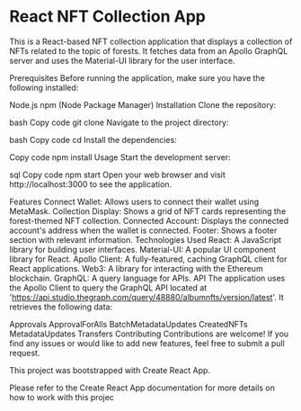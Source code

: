 # React NFT Collection App

This is a React-based NFT collection application that displays a collection of NFTs related to the topic of forests. It fetches data from an Apollo GraphQL server and uses the Material-UI library for the user interface.

Prerequisites
Before running the application, make sure you have the following installed:

Node.js
npm (Node Package Manager)
Installation
Clone the repository:

bash
Copy code
git clone <repository-url>
Navigate to the project directory:

bash
Copy code
cd <project-directory>
Install the dependencies:

Copy code
npm install
Usage
Start the development server:

sql
Copy code
npm start
Open your web browser and visit http://localhost:3000 to see the application.

Features
Connect Wallet: Allows users to connect their wallet using MetaMask.
Collection Display: Shows a grid of NFT cards representing the forest-themed NFT collection.
Connected Account: Displays the connected account's address when the wallet is connected.
Footer: Shows a footer section with relevant information.
Technologies Used
React: A JavaScript library for building user interfaces.
Material-UI: A popular UI component library for React.
Apollo Client: A fully-featured, caching GraphQL client for React applications.
Web3: A library for interacting with the Ethereum blockchain.
GraphQL: A query language for APIs.
API
The application uses the Apollo Client to query the GraphQL API located at 'https://api.studio.thegraph.com/query/48880/albumnfts/version/latest'. It retrieves the following data:

Approvals
ApprovalForAlls
BatchMetadataUpdates
CreatedNFTs
MetadataUpdates
Transfers
Contributing
Contributions are welcome! If you find any issues or would like to add new features, feel free to submit a pull request.


This project was bootstrapped with Create React App.

Please refer to the Create React App documentation for more details on how to work with this projec
